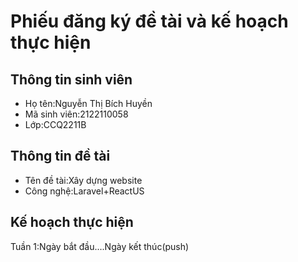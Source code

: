 # Phiếu đăng ký đề tài và kế hoạch thực hiện
## Thông tin sinh viên
- Họ tên:Nguyễn Thị Bích Huyền
- Mã sinh viên:2122110058
- Lớp:CCQ2211B
## Thông tin đề tài
- Tên đề tài:Xây dựng website
- Công nghệ:Laravel+ReactUS
## Kế hoạch thực hiện
Tuần 1:Ngày bắt đầu....Ngày kết thúc(push)




